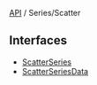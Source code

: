 [API](../../overview.md) / Series/Scatter

## Interfaces

- [ScatterSeries](interfaces/ScatterSeries.md)
- [ScatterSeriesData](interfaces/ScatterSeriesData.md)
